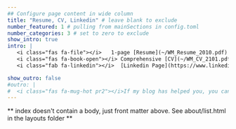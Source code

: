 ```yaml
---
## Configure page content in wide column
title: "Resume, CV, Linkedin" # leave blank to exclude
number_featured: 1 # pulling from mainSections in config.toml
number_categories: 3 # set to zero to exclude
show_intro: true
intro: |
   <i class="fas fa-file"></i>   1-page [Resume](~/WM_Resume_2010.pdf) <br />
   <i class="fas fa-book-open"></i> Comprehensive [CV](~/WM_CV_2101.pdf) <br />
   <i class="fab fa-linkedin"></i>  [Linkedin Page](https://www.linkedin.com/in/wangui-mbuguiro/) <br />

show_outro: false
#outro: |
#  <i class="fas fa-mug-hot pr2"></i>If my blog has helped you, you can [buy me a #coffee](https://ko-fi.com/)!
---
```


** index doesn't contain a body, just front matter above.
See about/list.html in the layouts folder **
